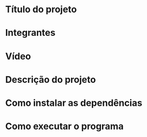 # Título do projeto
# Integrantes
# Vídeo
# Descrição do projeto
# Como instalar as dependências
# Como executar o programa
